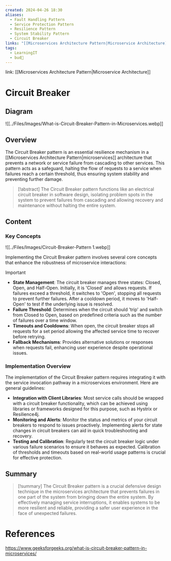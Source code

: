```yaml
---
created: 2024-04-26 18:30
aliases:
  - Fault Handling Pattern
  - Service Protection Pattern
  - Resilience Pattern
  - System Stability Pattern
  - Circuit Breaker
links: "[[Microservices Architecture Pattern|Microservice Architecture]]"
tags:
  - LearningIT
  - bud🌿
---
```

link: [[Microservices Architecture Pattern|Microservice Architecture]]

# Circuit Breaker
## Diagram

![[../Files/Images/What-is-Circuit-Breaker-Pattern-in-Microservices.webp]]

## Overview

The Circuit Breaker pattern is an essential resilience mechanism in a [[Microservices Architecture Pattern|microservices]] architecture that prevents a network or service failure from cascading to other services. This pattern acts as a safeguard, halting the flow of requests to a service when failures reach a certain threshold, thus ensuring system stability and preventing further damage.

> [!abstract] 
> The Circuit Breaker pattern functions like an electrical circuit breaker in software design, isolating problem spots in the system to prevent failures from cascading and allowing recovery and maintenance without halting the entire system.

## Content

### Key Concepts

![[../Files/Images/Circuit-Breaker-Pattern 1.webp]]

Implementing the Circuit Breaker pattern involves several core concepts that enhance the robustness of microservice interactions:

> [!important]
> 
> - **State Management**: The circuit breaker manages three states: Closed, Open, and Half-Open. Initially, it is 'Closed' and allows requests. If failures exceed a threshold, it switches to 'Open', stopping all requests to prevent further failures. After a cooldown period, it moves to 'Half-Open' to test if the underlying issue is resolved.
> - **Failure Threshold**: Determines when the circuit should 'trip' and switch from Closed to Open, based on predefined criteria such as the number of failures over a time window.
> - **Timeouts and Cooldowns**: When open, the circuit breaker stops all requests for a set period allowing the affected service time to recover before retrying.
> - **Fallback Mechanisms**: Provides alternative solutions or responses when requests fail, enhancing user experience despite operational issues.

### Implementation Overview

The implementation of the Circuit Breaker pattern requires integrating it with the service invocation pathway in a microservices environment. Here are general guidelines:

- **Integration with Client Libraries**: Most service calls should be wrapped with a circuit breaker functionality, which can be achieved using libraries or frameworks designed for this purpose, such as Hystrix or Resilience4j.
- **Monitoring and Alerts**: Monitor the status and metrics of your circuit breakers to respond to issues proactively. Implementing alerts for state changes in circuit breakers can aid in quick troubleshooting and recovery.
- **Testing and Calibration**: Regularly test the circuit breaker logic under various failure scenarios to ensure it behaves as expected. Calibration of thresholds and timeouts based on real-world usage patterns is crucial for effective protection.

## Summary

> [!summary] 
> The Circuit Breaker pattern is a crucial defensive design technique in the microservices architecture that prevents failures in one part of the system from bringing down the entire system. By effectively managing service interruptions, it enables systems to be more resilient and reliable, providing a safer user experience in the face of unexpected failures.

# References

https://www.geeksforgeeks.org/what-is-circuit-breaker-pattern-in-microservices/


